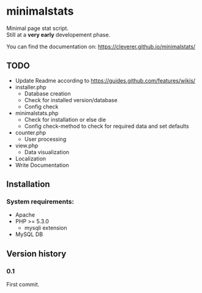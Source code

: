 # minimalstats
Minimal page stat script.  
Still at a **very early** developement phase.

You can find the documentation on: <https://cleverer.github.io/minimalstats/>

## TODO
* Update Readme according to <https://guides.github.com/features/wikis/>
* installer.php
	* Database creation
	* Check for installed version/database
	* Config check
* minimalstats.php
	* Check for installation or else die
	* Config check-method to check for required data and set defaults
* counter.php
	* User processing
* view.php
	* Data visualization
* Localization
* Write Documentation

## Installation
### System requirements:
* Apache
* PHP >= 5.3.0
	* mysqli extension
* MySQL DB

## Version history
### 0.1
First commit.
